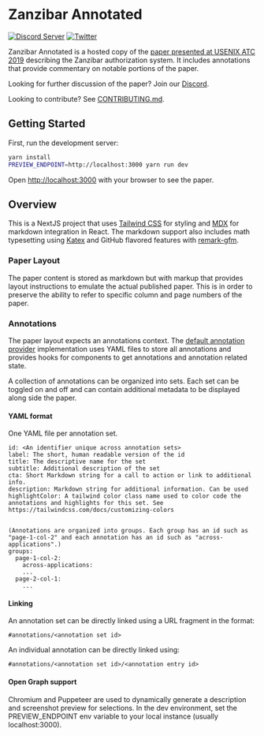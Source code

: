 # Zanzibar Annotated

[![Discord Server](https://img.shields.io/discord/844600078504951838?color=7289da&logo=discord 'Discord Server')](https://authzed.com/discord)
[![Twitter](https://img.shields.io/twitter/follow/authzed?color=%23179CF0&logo=twitter&style=flat-square&label=@authzed '@authzed on Twitter')](https://twitter.com/authzed)

Zanzibar Annotated is a hosted copy of the [paper presented at USENIX ATC 2019](https://www.usenix.org/conference/atc19/presentation/pang) describing the Zanzibar authorization system. It includes annotations that provide commentary on notable portions of the paper.

Looking for further discussion of the paper? Join our [Discord].

Looking to contribute? See [CONTRIBUTING.md].

[discord]: https://authzed.com/discord
[contributing.md]: https://github.com/authzed/zanzibar-annotated/blob/main/CONTRIBUTING.md

## Getting Started

First, run the development server:

```bash
yarn install
PREVIEW_ENDPOINT=http://localhost:3000 yarn run dev
```

Open [http://localhost:3000](http://localhost:3000) with your browser to see the paper.

## Overview

This is a NextJS project that uses [Tailwind CSS] for styling and [MDX] for markdown integration in React. The markdown support also includes math typesetting using [Katex] and GitHub flavored features with [remark-gfm].

[tailwind css]: https://tailwindcss.com/
[mdx]: https://mdxjs.com/
[katex]: https://katex.org/
[remark-gfm]: https://github.com/remarkjs/remark-gfm

### Paper Layout

The paper content is stored as markdown but with markup that provides layout instructions to emulate the actual published paper. This is in order to preserve the ability to refer to specific column and page numbers of the paper.

### Annotations

The paper layout expects an annotations context. The [default annotation provider] implementation uses YAML files to store all annotations and provides hooks for components to get annotations and annotation related state.

A collection of annotations can be organized into sets. Each set can be toggled on and off and can contain additional metadata to be displayed along side the paper.

[default annotation provider]: https://github.com/authzed/zanzibar-annotated/blob/main/components/annotation.tsx

#### YAML format

One YAML file per annotation set.

```
id: <An identifier unique across annotation sets>
label: The short, human readable version of the id
title: The descriptive name for the set
subtitle: Additional description of the set
cta: Short Markdown string for a call to action or link to additional info.
description: Markdown string for additional information. Can be used
highlightColor: A tailwind color class name used to color code the annotations and highlights for this set. See https://tailwindcss.com/docs/customizing-colors


(Annotations are organized into groups. Each group has an id such as "page-1-col-2" and each annotation has an id such as "across-applications".)
groups:
  page-1-col-2:
    across-applications:
    ...
  page-2-col-1:
    ...
```

#### Linking

An annotation set can be directly linked using a URL fragment in the format:

`#annotations/<annotation set id>`

An individual annotation can be directly linked using:

`#annotations/<annotation set id>/<annotation entry id>`

#### Open Graph support

Chromium and Puppeteer are used to dynamically generate a description and screenshot preview for selections. In the dev environment, set the PREVIEW_ENDPOINT env variable to your local instance (usually localhost:3000).
